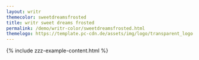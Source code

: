 ```yaml
---
layout: writr
themecolor: sweetdreamsfrosted
title: writr sweet dreams frosted
permalink: /demo/writr-color/sweetdreamsfrosted.html
themelogo: https://template.pc-cdn.de/assets/img/logo/transparent_logo.png
---
```

{% include zzz-example-content.html %}

